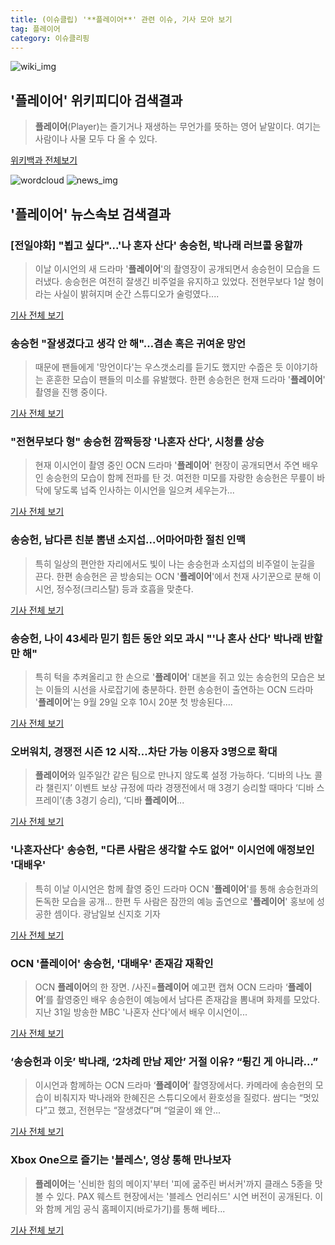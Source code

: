```yaml
---
title: (이슈클립) '**플레이어**' 관련 이슈, 기사 모아 보기
tag: 플레이어
category: 이슈클리핑
---
```

![wiki_img](https://user-images.githubusercontent.com/42597476/44503234-41136a80-a6d0-11e8-9071-6fc6418eafe4.png)
## **'**플레이어**'** 위키피디아 검색결과
>**플레이어**(Player)는 즐기거나 재생하는 무언가를 뜻하는 영어 낱말이다. 여기는 사람이나 사물 모두 다 올 수 있다.

<a href="https://ko.wikipedia.org/wiki/플레이어" target="_blank">위키백과 전체보기</a>

![wordcloud](https://s3.ap-northeast-2.amazonaws.com/lyrics101-wordcloud/2018-09-01-1535762998.png)
![news_img](https://user-images.githubusercontent.com/42597476/44507050-1206f400-a6e4-11e8-8d98-7ffbfebb353f.png)
## **'**플레이어**'** 뉴스속보 검색결과
### [전일야화] "뵙고 싶다"...'나 혼자 산다' 송승헌, 박나래 러브콜 응할까

>이날 이시언의 새 드라마 '**플레이어**'의 촬영장이 공개되면서 송승헌이 모습을 드러냈다. 송승헌은 여전히 잘생긴 비주얼을 유지하고 있었다. 전현무보다 1살 형이라는 사실이 밝혀지며 순간 스튜디오가 술렁였다....

<a href="http://www.xportsnews.com/?ac=article_view&entry_id=1014149" target="_blank">기사 전체 보기</a>

### 송승헌 "잘생겼다고 생각 안 해"…겸손 혹은 귀여운 망언

>때문에 팬들에게 '망언이다'는 우스갯소리를 듣기도 했지만 수줍은 듯 이야기하는 훈훈한 모습이 팬들의 미소를 유발했다. 한편 송승헌은 현재 드라마 '**플레이어**' 촬영을 진행 중이다.

<a href="http://www.sisunnews.co.kr/news/articleView.html?idxno=89363" target="_blank">기사 전체 보기</a>

### "전현무보다 형" 송승헌 깜짝등장 '나혼자 산다', 시청률 상승

>현재 이시언이 촬영 중인 OCN 드라마 '**플레이어**' 현장이 공개되면서 주연 배우인 송승헌의 모습이 함께 전파를 탄 것. 여전한 미모를 자랑한 송승헌은 무릎이 바닥에 닿도록 넙죽 인사하는 이시언을 일으켜 세우는가...

<a href="http://star.mt.co.kr/stview.php?no=2018090109352018458" target="_blank">기사 전체 보기</a>

### 송승헌, 남다른 친분 뽐낸 소지섭...어마어마한 절친 인맥

>특히 일상의 편안한 자리에서도 빛이 나는 송승헌과 소지섭의 비주얼이 눈길을 끈다. 한편 송승헌은 곧 방송되는 OCN '**플레이어**'에서 천재 사기꾼으로 분해 이시언, 정수정(크리스탈) 등과 호흡을 맞춘다.  

<a href="http://www.whitepaper.co.kr/news/articleView.html?idxno=112900" target="_blank">기사 전체 보기</a>

### 송승헌, 나이 43세라 믿기 힘든 동안 외모 과시 "'나 혼사 산다' 박나래 반할만 해"

>특히 턱을 추켜올리고 한 손으로 '**플레이어**' 대본을 쥐고 있는 송승헌의 모습은 보는 이들의 시선을 사로잡기에 충분하다. 한편 송승헌이 출연하는 OCN 드라마 '**플레이어**'는 9월 29일 오후 10시 20분 첫 방송된다....

<a href="http://www.asiatoday.co.kr/view.php?key=20180901000807491" target="_blank">기사 전체 보기</a>

### 오버워치, 경쟁전 시즌 12 시작…차단 가능 이용자 3명으로 확대

>**플레이어**와 일주일간 같은 팀으로 만나지 않도록 설정 가능하다. ‘디바의 나노 콜라 챌린지’ 이벤트 보상 규정에 따라 경쟁전에서 매 3경기 승리할 때마다 ‘디바 스프레이’(총 3경기 승리), ‘디바 **플레이어**...

<a href="http://www.gamechosun.co.kr/article/view.php?no=149972" target="_blank">기사 전체 보기</a>

### '나혼자산다' 송승헌, "다른 사람은 생각할 수도 없어" 이시언에 애정보인 '대배우'

>특히 이날 이시언은 함께 촬영 중인 드라마 OCN '**플레이어**'를 통해 송승헌과의 돈독한 모습을 공개... 한편 두 사람은 잠깐의 예능 출연으로 '**플레이어**' 홍보에 성공한 셈이다. 광남일보 신지호 기자

<a href="http://www.gwangnam.co.kr/read.php3?aid=1535762321302814159" target="_blank">기사 전체 보기</a>

### OCN '**플레이어**' 송승헌, '대배우' 존재감 재확인

>OCN **플레이어**의 한 장면. /사진=**플레이어** 예고편 캡쳐 OCN 드라마 ‘**플레이어**’를 촬영중인 배우 송승헌이 예능에서 남다른 존재감을 뽐내며 화제를 모았다.   지난 31일 방송한 MBC '나혼자 산다'에서 배우 이시언이...

<a href="http://moneys.mt.co.kr/news/mwView.php?no=2018090109218055226" target="_blank">기사 전체 보기</a>

### ‘송승헌과 이웃’ 박나래, ‘2차례 만남 제안’ 거절 이유? “튕긴 게 아니라…”

>이시언과 함께하는 OCN 드라마 ‘**플레이어**’ 촬영장에서다. 카메라에 송승헌의 모습이 비춰지자 박나래와 한혜진은 스튜디오에서 환호성을 질렀다. 쌈디는 “멋있다”고 했고, 전현무는 “잘생겼다”며 “얼굴이 왜 안...

<a href="http://news.donga.com/3/all/20180901/91779399/2" target="_blank">기사 전체 보기</a>

### Xbox One으로 즐기는 '블레스', 영상 통해 만나보자

>**플레이어**는 '신비한 힘의 메이지'부터 '피에 굶주린 버서커'까지 클래스 5종을 맛볼 수 있다.   PAX 웨스트 현장에서는 '블레스 언리쉬드' 시연 버전이 공개된다. 이와 함께 게임 공식 홈페이지(바로가기)를 통해 베타...

<a href="http://www.gamemeca.com/mv.php?inflow=naver_s&gid=1487991" target="_blank">기사 전체 보기</a>


